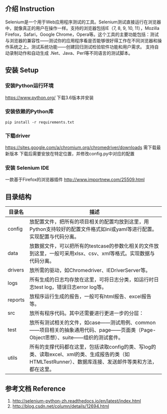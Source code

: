 ## 介绍 Instruction

Selenium是一个用于Web应用程序测试的工具。Selenium测试直接运行在浏览器中，就像真正的用户在操作一样。支持的浏览器包括IE（7, 8, 9, 10, 11），Mozilla Firefox，Safari，Google Chrome，Opera等。这个工具的主要功能包括：测试与浏览器的兼容性——测试你的应用程序看是否能够很好得工作在不同浏览器和操作系统之上。测试系统功能——创建回归测试检验软件功能和用户需求。
支持自动录制动作和自动生成 .Net、Java、Perl等不同语言的测试脚本。

## 安装 Setup
### 安装Python运行环境

https://www.python.org/  下载3.6版本并安装

### 安装依赖的Python库
```
pip install -r requirements.txt
```
### 下载driver
https://sites.google.com/a/chromium.org/chromedriver/downloads 需下载最新版本
下载后需要安放在特定位置，并修改config.py中对应的配置

### 安装 Selenium IDE
一款基于Firefox的浏览器插件 http://www.importnew.com/25509.html

## 目录结构

目录名 | 描述
----|----
config | 放配置文件，把所有的项目相关的配置均放到这里，用Python支持较好的配置文件格式如ini或yaml等进行配置。实现配置与代码分离。
data | 放数据文件，可以把所有的testcase的参数化相关的文件放到这里，一般可采用xlsx、csv、xml等格式。实现数据与代码分离。
drivers | 放所需的驱动，如Chromedriver、IEDriverServer等。
logs | 所有生成的日志均存放在这里，可将日志分类，如运行时日志test log，错误日志error log等。
reports | 放程序运行生成的报告，一般可有html报告、excel报告等。
src | 放所有程序代码。其中还需要进行更进一步的分层： 
test | 放所有测试相关的文件，如case——测试用例、common——项目相关的抽象通用代码、page——页面类（Page-Object思想）、suite——组织的测试套件。
utils | 所有的支撑代码都在这里，包括读取config的类、写log的类、读取excel、xml的类、生成报告的类（如HTMLTestRunner）、数据库连接、发送邮件等类和方法，都在这里。

## 参考文档 Reference
1. http://selenium-python-zh.readthedocs.io/en/latest/index.html
2. http://blog.csdn.net/column/details/12694.html